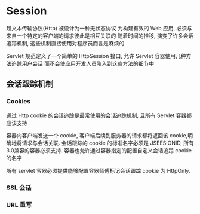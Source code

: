 # Session
超文本传输协议(Http) 被设计为一种无状态协议
为构建有效的 Web 应用, 必须与来自一个特定的客户端的请求彼此是相互关联的
随着时间的推移, 演变了许多会话追踪机制, 这些机制直接使用对程序员而言是麻烦的

Servlet 规范定义了一个简单的 HttpSession 接口, 允许 Servlet 容器使用几种方法追踪用户会话
而不会使应用开发人员陷入到这些方法的细节中

## 会话跟踪机制

### Cookies
通过 Http cookie 的会话追踪是最常使用的会话追踪机制, 且所有 Servlet 容器都应该支持

容器向客户端发送一个 cookie, 客户端后续到服务器的请求都将返回该 cookie,明确地将请求与会话关联.
会话跟踪的 cookie 的标准名字必须是 JSEESIONID, 所有 3.0兼容的容器必须支持.
容器也允许通过容器指定的配置自定义会话追踪 cookie 的名字

所有 servlet 容器必须提供能够配置容器师傅标记会话跟踪 cookie 为 HttpOnly.

### SSL 会话

### URL 重写
